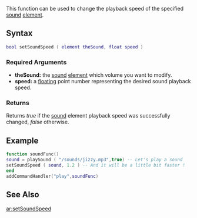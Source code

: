 This function can be used to change the playback speed of the specified [sound](/sound.md "wikilink") [element](/element.md "wikilink").

Syntax
------

``` lua
bool setSoundSpeed ( element theSound, float speed )
```

### Required Arguments

-   **theSound:** the [sound](/sound.md "wikilink") [element](/element.md "wikilink") which volume you want to modify.
-   **speed:** a [floating](/float.md "wikilink") point number representing the desired sound playback speed.

### Returns

Returns *true* if the [sound](/sound.md "wikilink") element playback speed was successfully changed, *false* otherwise.

Example
-------

``` lua
function soundFunc()
sound = playSound ( "/sounds/jizzy.mp3",true) -- Let's play a sound
setSoundSpeed ( sound, 1.2 ) -- And it will be a little bit faster !
end
addCommandHandler("play",soundFunc)
```

See Also
--------

[ar:setSoundSpeed](/ar:setSoundSpeed.md "wikilink")
